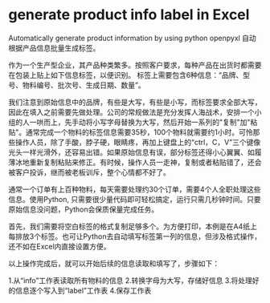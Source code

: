 # generate product info label in Excel
Automatically generate product information by using python openpyxl 自动根据产品信息批量生成标签。

作为一个生产型企业，其产品种类繁多。按照客户要求，每种产品在出货时都需要在包装上贴上如下信息标签，以便识别。 标签上需要包含6种信息：“品牌、型号、物料编号、批次号、生成日期、数量”。

我们注意到原始信息中的品牌，有些是大写，有些是小写，而标签要求全部大写，因此在填入之前需要先做处理。公司的常规做法是充分发挥人海战术，安排一个小组的人一哄而上，先手动将小写字母替换为大写，然后开始一系列的"复制"加"粘贴"。通常完成一个物料的标签信息需要35秒，100个物料就需要约1小时。可怜那些操作人员，除了手酸，脖子硬，眼睛疼，再加上键盘上的“ctrl，C，V”三个键像光头一样光滑外，还容易出错。如果原始信息有误，部分标签还得小心翼翼、如履薄冰地重新复制粘贴来修正。有时候，操作人员一走神，复制或者粘贴错了，还会被客户投诉，继而被老板训斥，整个心情都不好了。

通常一个订单有上百种物料，每天需要处理约30个订单，需要4个人全职处理这些信息。使用Python, 只需要很少量代码即可轻松搞定，运行只需几秒钟时间。只要原始信息没问题，Python会保质保量完成任务。

首先，我们需要将空白标签的格式复制足够多个。为方便打印，本例是在A4纸上每排放3个标签。也可让Python去自动填写标签第一列的信息，但涉及格式操作，还不如在Excel内直接设置方便。

以上操作完成后，就可以开始后续的信息读取和填写了，步骤如下：

1.从“info”工作表读取所有物料的信息
2.转换字母为大写，存储好信息
3.将处理好的信息逐个写入到“label”工作表
4.保存工作表
